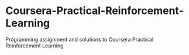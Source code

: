 # Coursera-Practical-Reinforcement-Learning
Programming assignment and solutions to Coursera Practical Reinforcement Learning
